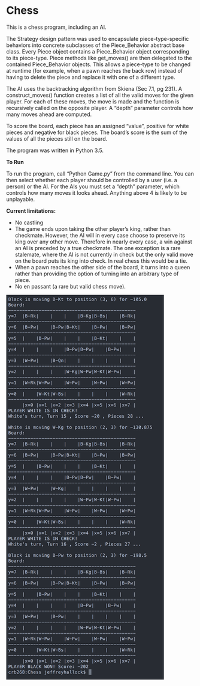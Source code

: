 # Chess

This is a chess program, including an AI.

The Strategy design pattern was used to encapsulate piece-type-specific behaviors into concrete subclasses of the Piece_Behavior abstract base class. Every Piece object contains a Piece_Behavior object corresponding to its piece-type. Piece methods like get_moves() are then delegated to the contained Piece_Behavior objects. This allows a piece-type to be changed at runtime (for example, when a pawn reaches the back row) instead of having to delete the piece and replace it with one of a different type.

The AI uses the backtracking algorithm from Skiena (Sec 7.1, pg 231). A construct_moves() function creates a list of all the valid moves for the given player. For each of these moves, the move is made and the function is recursively called on the opposite player. A “depth” parameter controls how many moves ahead are computed.

To score the board, each piece has an assigned “value”, positive for white pieces and negative for black pieces. The board’s score is the sum of the values of all the pieces still on the board.

The program was written in Python 3.5.

**To Run**

To run the program, call “Python Game.py” from the command line. You can then select whether each player should be controlled by a user (i.e. a person) or the AI. For the AIs you must set a “depth” parameter, which controls how many moves it looks ahead. Anything above 4 is likely to be unplayable.



**Current limitations:**
- No castling
- The game ends upon taking the other player’s king, rather than checkmate. However, the AI will in every case choose to preserve its king over any other move. Therefore in nearly every case, a win against an AI is preceded by a true checkmate. The one exception is a rare stalemate, where the AI is not currently in check but the only valid move on the board puts its king into check. In real chess this would be a tie.
- When a pawn reaches the other side of the board, it turns into a queen rather than providing the option of turning into an arbitrary type of piece.
- No en passant (a rare but valid chess move).

![Screenshot](figures/Screenshot.png)